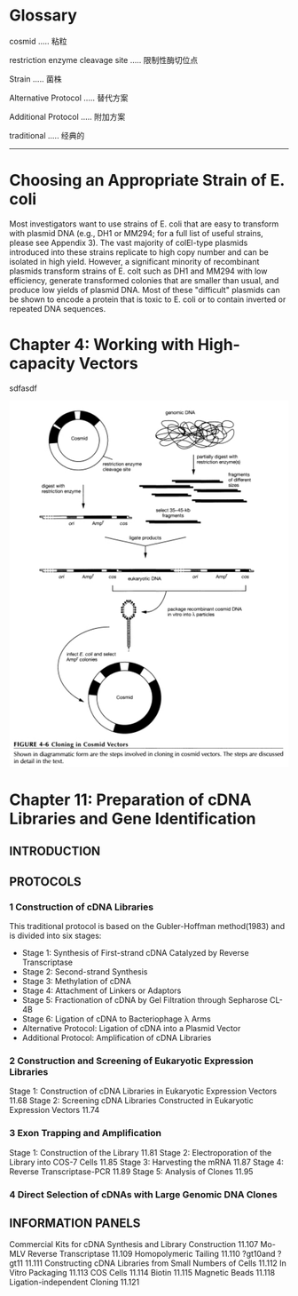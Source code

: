 # Glossary

cosmid ..... 粘粒

restriction enzyme cleavage site ..... 限制性酶切位点

Strain ..... 菌株

Alternative Protocol ..... 替代方案

Additional Protocol ..... 附加方案

traditional ..... 经典的



---







# Choosing an Appropriate Strain of E. coli

Most investigators want to use strains of E. coli that are easy to transform with plasmid DNA (e.g., DH1 or MM294; for a full list of useful strains, please see Appendix 3). The vast majority of 
colEl-type plasmids introduced into these strains replicate to high copy number and can be isolated in high yield. However, a significant minority of recombinant plasmids transform strains of 
E. colt such as DH1 and MM294 with low efficiency, generate transformed colonies that are smaller than usual, and produce low yields of plasmid DNA. Most of these "difficult" plasmids can be 
shown to encode a protein that is toxic to E. coli or to contain inverted or repeated DNA 
sequences. 



# Chapter 4:  Working with High-capacity Vectors

sdfasdf

<img src=".\img\1.jpg" height="660px">    







# Chapter 11:  Preparation of cDNA Libraries and Gene Identification



## INTRODUCTION



## PROTOCOLS



### 1  Construction of cDNA Libraries

This traditional protocol is based on the Gubler-Hoffman method(1983) and is divided into six stages:

*   Stage 1: Synthesis of First-strand cDNA Catalyzed by Reverse Transcriptase
*   Stage 2: Second-strand Synthesis
*   Stage 3: Methylation of cDNA
*   Stage 4: Attachment of Linkers or Adaptors
*   Stage 5: Fractionation of cDNA by Gel Filtration through Sepharose CL-4B
*   Stage 6: Ligation of cDNA to Bacteriophage λ Arms
*   Alternative Protocol: Ligation of cDNA into a Plasmid Vector
*   Additional Protocol: Amplification of cDNA Libraries

### 2  Construction and Screening of Eukaryotic Expression Libraries



Stage 1: Construction of cDNA Libraries in Eukaryotic Expression Vectors 11.68 
Stage 2: Screening cDNA Libraries Constructed in Eukaryotic Expression Vectors 11.74 





### 3  Exon Trapping and Amplification



Stage 1: Construction of the Library 11.81 
Stage 2: Electroporation of the Library into COS-7 Cells 11.85 
Stage 3: Harvesting the mRNA 11.87 
Stage 4: Reverse Transcriptase-PCR 11.89 
Stage 5: Analysis of Clones 11.95 





### 4  Direct Selection of cDNAs with Large Genomic DNA Clones







## INFORMATION PANELS



Commercial Kits for cDNA Synthesis and Library Construction 11.107 
Mo-MLV Reverse Transcriptase 11.109 
Homopolymeric Tailing 11.110 
?gt10and ?gt11 11.111 
Constructing cDNA Libraries from Small Numbers of Cells 11.112 
In Vitro Packaging 11.113 
COS Cells 11.114 
Biotin 11.115 
Magnetic Beads 11.118 
Ligation-independent Cloning 11.121 
